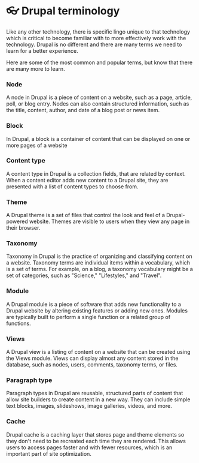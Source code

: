 # 👓 Drupal terminology

Like any other technology, there is specific lingo unique to that technology which is critical to become familiar with to more effectively work with the technology. Drupal is no different and there are many terms we need to learn for a better experience.

Here are some of the most common and popular terms, but know that there are many more to learn.

### Node

A node in Drupal is a piece of content on a website, such as a page, article, poll, or blog entry. Nodes can also contain structured information, such as the title, content, author, and date of a blog post or news item.

### Block

In Drupal, a block is a container of content that can be displayed on one or more pages of a website

### Content type

A content type in Drupal is a collection fields, that are related by context. When a content editor adds new content to a Drupal site, they are presented with a list of content types to choose from.

### Theme

A Drupal theme is a set of files that control the look and feel of a Drupal-powered website. Themes are visible to users when they view any page in their browser.

### Taxonomy

Taxonomy in Drupal is the practice of organizing and classifying content on a website. Taxonomy terms are individual items within a vocabulary, which is a set of terms. For example, on a blog, a taxonomy vocabulary might be a set of categories, such as "Science," "Lifestyles," and "Travel".

### Module

A Drupal module is a piece of software that adds new functionality to a Drupal website by altering existing features or adding new ones. Modules are typically built to perform a single function or a related group of functions.

### Views

A Drupal view is a listing of content on a website that can be created using the Views module. Views can display almost any content stored in the database, such as nodes, users, comments, taxonomy terms, or files.

### Paragraph type

Paragraph types in Drupal are reusable, structured parts of content that allow site builders to create content in a new way. They can include simple text blocks, images, slideshows, image galleries, videos, and more.

### Cache

Drupal cache is a caching layer that stores page and theme elements so they don't need to be recreated each time they are rendered. This allows users to access pages faster and with fewer resources, which is an important part of site optimization.
